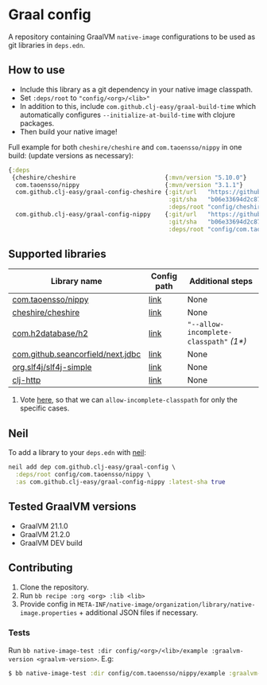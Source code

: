 # Graal config

A repository containing GraalVM `native-image` configurations to be used as git
libraries in `deps.edn`.

## How to use

- Include this library as a git dependency in your native image classpath.
- Set `:deps/root` to `"config/<org>/<lib>"`
- In addition to this, include `com.github.clj-easy/graal-build-time` which automatically configures `--initialize-at-build-time` with clojure packages.
- Then build your native image!

Full example for both `cheshire/cheshire` and `com.taoensso/nippy` in one build:
(update versions as necessary):

``` clojure
{:deps
 {cheshire/cheshire                         {:mvn/version "5.10.0"}
  com.taoensso/nippy                        {:mvn/version "3.1.1"}
  com.github.clj-easy/graal-config-cheshire {:git/url   "https://github.com/clj-easy/graal-config"
                                             :git/sha   "b06e33694d2c878169958f7317ea01d9c0353ab4"
                                             :deps/root "config/cheshire/cheshire"}
  com.github.clj-easy/graal-config-nippy    {:git/url   "https://github.com/clj-easy/graal-config"
                                             :git/sha   "b06e33694d2c878169958f7317ea01d9c0353ab4"
                                             :deps/root "config/com.taoensso/nippy"}}}
```

## Supported libraries

| Library name                                                                       | Config path                                        | Additional steps                         |
| ---------------------------------------------------------------------------------- | -------------------------------------------------- | ---------------------------------------- |
| [com.taoensso/nippy](https://github.com/ptaoussanis/nippy)                         | [link](./config/com.taoensso/nippy)                | None                                     |
| [cheshire/cheshire](https://github.com/dakrone/cheshire)                           | [link](./config/cheshire/cheshire)                 | None                                     |
| [com.h2database/h2](https://github.com/h2database/h2database)                      | [link](./config/com.h2database/h2)                 | `"--allow-incomplete-classpath"` _(1\*)_ |
| [com.github.seancorfield/next.jdbc](https://github.com/seancorfield/next-jdbc)     | [link](./config/com.github.seancorfield/next.jdbc) | None                                     |
| [org.slf4j/slf4j-simple](https://github.com/qos-ch/slf4j/tree/master/slf4j-simple) | [link](./config/org.slf4j/slf4j-simple)            | None                                     |
| [clj-http](https://github.com/dakrone/clj-http)                                    | [link](./config/clj-http/clj-http)                 | None                                     |

1) Vote [here](https://github.com/oracle/graal/issues/1664), so that we can `allow-incomplete-classpath` for only the specific cases.

## Neil

To add a library to your `deps.edn` with [neil](https://github.com/babashka/neil):

``` clojure
neil add dep com.github.clj-easy/graal-config \
  :deps/root config/com.taoensso/nippy \
  :as com.github.clj-easy/graal-config-nippy :latest-sha true
```

## Tested GraalVM versions

   - GraalVM 21.1.0
   - GraalVM 21.2.0
   - GraalVM DEV build

## Contributing

1. Clone the repository.
2. Run `bb recipe :org <org> :lib <lib>`
3. Provide config in
   `META-INF/native-image/organization/library/native-image.properties` +
   additional JSON files if necessary.

### Tests

Run `bb native-image-test :dir config/<org>/<lib>/example :graalvm-version <graalvm-version>`.
E.g:

``` clojure
$ bb native-image-test :dir config/com.taoensso/nippy/example :graalvm-version 21.1.2`.
```
